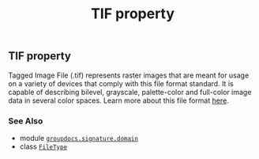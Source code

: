 ﻿---
title: TIF property
second_title: GroupDocs.Signature for Python via .NET API References
description: 
type: docs
url: /python-net/groupdocs.signature.domain/filetype/tif/
is_root: false
weight: 530
---

## TIF property


Tagged Image File (.tif) represents raster images that are meant for usage on a variety of devices that comply with this file format standard. It is capable of describing bilevel, grayscale, palette-color and full-color image data in several color spaces. 
Learn more about this file format [here](https://wiki.fileformat.com/image/tiff).

### See Also
* module [`groupdocs.signature.domain`](../../)
* class [`FileType`](/signature/python-net/groupdocs.signature.domain/filetype)
